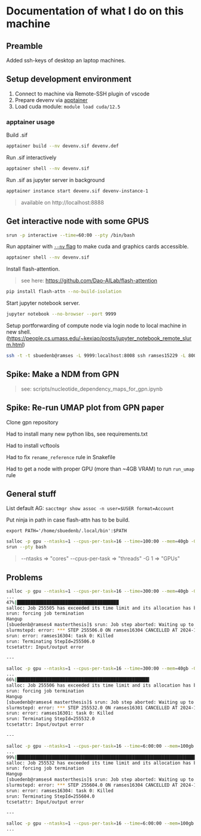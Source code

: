 # Documentation of what I do on this machine

## Preamble
Added ssh-keys of desktop an laptop machines.

## Setup development environment
1. Connect to machine via Remote-SSH plugin of vscode
2. Prepare devenv via [apptainer](https://apptainer.org/docs/user/1.3/quick_start.html)
3. Load cuda module: `module load cuda/12.5`

### apptainer usage
Build .sif
```sh
apptainer build --nv devenv.sif devenv.def
```

Run .sif interactively
```sh
apptainer shell --nv devenv.sif
```

Run .sif as jupyter server in background
```sh
apptainer instance start devenv.sif devenv-instance-1
```
> available on http://localhost:8888

## Get interactive node with some GPUS

```sh
srun -p interactive --time=60:00 --pty /bin/bash
```

Run apptainer with [`--nv` flag](https://apptainer.org/docs/user/main/gpu.html) to make cuda and graphics cards accessible.

```sh
apptainer shell --nv devenv.sif
```

Install flash-attention.
> see here: https://github.com/Dao-AILab/flash-attention

```sh
pip install flash-attn --no-build-isolation
```

Start jupyter notebook server.
```sh
jupyter notebook --no-browser --port 9999
```

Setup portforwarding of compute node via login node to local machine in new shell. (https://people.cs.umass.edu/~kexiao/posts/jupyter_notebook_remote_slurm.html)
```sh
ssh -t -t sbuedenb@ramses -L 9999:localhost:8008 ssh ramses15229 -L 8008:localhost:9999
```

## Spike: Make a NDM from GPN
> see: scripts/nucleotide_dependency_maps_for_gpn.ipynb

## Spike: Re-run UMAP plot from GPN paper

Clone gpn repository

Had to install many new python libs, see requirements.txt

Had to install vcftools

Had to fix `rename_reference` rule in Snakefile

Had to get a node with proper GPU (more than ~4GB VRAM) to run `run_umap` rule



## General stuff

List default AG:
`sacctmgr show assoc -n user=$USER format=Account`

Put ninja in path in case flash-attn has to be build.

`export PATH='/home/sbuedenb/.local/bin':$PATH`


```bash
salloc -p gpu --ntasks=1 --cpus-per-task=16 --time=100:00 --mem=40gb -G 2
srun --pty bash
```
> --ntasks => "cores"
> --cpus-per-task => "threads"
> -G 1 => "GPUs"


## Problems

```bash
salloc -p gpu --ntasks=1 --cpus-per-task=16 --time=300:00 --mem=40gb -G 1
...
47%|██████████████████████████████████████                                           | 1258/2675 [1:31:09<1:42:45,  4.35s/it]
salloc: Job 255505 has exceeded its time limit and its allocation has been revoked.
srun: forcing job termination
Hangup
[sbuedenb@ramses4 masterthesis]$ srun: Job step aborted: Waiting up to 32 seconds for job step to finish.
slurmstepd: error: *** STEP 255506.0 ON ramses16304 CANCELLED AT 2024-12-20T14:27:46 ***
srun: error: ramses16304: task 0: Killed
srun: Terminating StepId=255506.0
tcsetattr: Input/output error

---

salloc -p gpu --ntasks=1 --cpus-per-task=16 --time=300:00 --mem=40gb -G 2
...
66%|█████████████████████████████████████████████████▍                         | 882/1338 [2:43:55<1:24:51, 11.17s/it]
salloc: Job 255506 has exceeded its time limit and its allocation has been revoked.
srun: forcing job termination
Hangup
[sbuedenb@ramses4 masterthesis]$ srun: Job step aborted: Waiting up to 32 seconds for job step to finish.
slurmstepd: error: *** STEP 255532.0 ON ramses16301 CANCELLED AT 2024-12-20T17:55:18 ***
srun: error: ramses16301: task 0: Killed
srun: Terminating StepId=255532.0
tcsetattr: Input/output error

---

salloc -p gpu --ntasks=1 --cpus-per-task=16 --time=6:00:00 --mem=100gb -G 4
...
99%|█████████████████████████████████████████████████████████████████████████████▎| 663/669 [2:03:40<01:07, 11.19s/it]
salloc: Job 255532 has exceeded its time limit and its allocation has been revoked.
srun: forcing job termination
Hangup
[sbuedenb@ramses4 masterthesis]$ srun: Job step aborted: Waiting up to 32 seconds for job step to finish.
slurmstepd: error: *** STEP 255604.0 ON ramses16304 CANCELLED AT 2024-12-20T20:08:49 ***
srun: error: ramses16304: task 0: Killed
srun: Terminating StepId=255604.0
tcsetattr: Input/output error

---

salloc -p gpu --ntasks=1 --cpus-per-task=16 --time=6:00:00 --mem=100gb -G 4
...



```